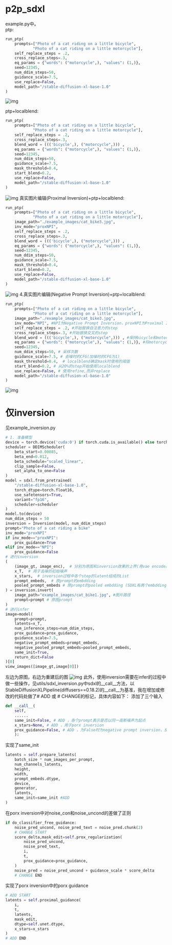 # p2p_sdxl
example.py中。    
ptp:

```python
run_ptp(
    prompts=["Photo of a cat riding on a little bicycle",
            "Photo of a cat riding on a little motorcycle"],
    self_replace_steps = .2,
    cross_replace_steps=.3,
    eq_params = {"words": ("motorcycle",), "values": (1,)},
    seed=12345,
    num_ddim_steps=50,
    guidance_scale=7.5,
    use_replace=False,
    model_path="/stable-diffusion-xl-base-1.0"
)
```

![img](markdown/img_2023-08-13_10-56-31.jpg)

ptp+localblend:

```python
run_ptp(
    prompts=["Photo of a cat riding on a little bicycle",
            "Photo of a cat riding on a little motorcycle"],
    self_replace_steps = .2,
    cross_replace_steps=.3,
    blend_word = ((('bicycle',), ("motorcycle",))) ,
    eq_params = {"words": ("motorcycle",), "values": (1,)},
    seed=12345,
    num_ddim_steps=50,
    guidance_scale=7.5,
    mask_threshold=0.4,
    start_blend=0.2,
    use_replace=False,
    model_path="/stable-diffusion-xl-base-1.0"
)
```
![img](markdown/img_2023-08-13_10-56-53.jpg)
真实图片编辑(Proximal Inversion)+ptp+localblend:
```python
run_ptp(
    prompts=["Photo of a cat riding on a little bicycle",
            "Photo of a cat riding on a little motorcycle"],
    image_path="./example_images/cat_bike3.jpg",
    inv_mode="proxNPI",
    self_replace_steps = .2,
    cross_replace_steps=.3,
    blend_word = ((('bicycle',), ("motorcycle",))) ,
    eq_params = {"words": ("motorcycle",), "values": (1,)},
    seed=12345,
    num_ddim_steps=50,
    guidance_scale=7.5,
    mask_threshold=0.4,
    start_blend=0.2,
    use_replace=False,
    model_path="/stable-diffusion-xl-base-1.0"
)
```
![img](markdown/img_2023-08-13_10-57-22.jpg)
4.真实图片编辑(Negative Prompt Inversion)+ptp+localblend:
```python
run_ptp(
    prompts=["Photo of a cat riding on a little bicycle",
            "Photo of a cat riding on a little motorcycle"],
    image_path="./example_images/cat_bike3.jpg",
    inv_mode="NPI", #NPI为Negative Prompt Inversion，proxNPI为Proximal Inversion
    self_replace_steps = .2, #开始替换自注意力的step
    cross_replace_steps=.3, #开始替换交叉的step
    blend_word = ((('bicycle',), ("motorcycle",))) , #保持bicycle和motorcycle并集以外的部分不被编辑
    eq_params = {"words": ("motorcycle",), "values": (1,)}, #将motorcycle对应的cross atten map*1
    seed=12345,
    num_ddim_steps=50, # 采样次数
    guidance_scale=7.5, # 去噪时的CFG(加噪时的CFG为1)
    mask_threshold=0.4,  # localblend确定mask时使用的阈值
    start_blend=0.2, # 从20%的step开始使用localblend
    use_replace=False, # 使用refine,而非replace
    model_path="/stable-diffusion-xl-base-1.0"
)
```
![img](markdown/img_2023-08-13_10-57-50.jpg)

# 仅inversion
见example_inversion.py
```python
# 1. 准备模型
device = torch.device('cuda:0') if torch.cuda.is_available() else torch.device('cpu')
scheduler = DDIMScheduler(
    beta_start=0.00085,
    beta_end=0.012,
    beta_schedule="scaled_linear",
    clip_sample=False, 
    set_alpha_to_one=False
)
model = sdxl.from_pretrained(
    "/stable-diffusion-xl-base-1.0", 
    torch_dtype=torch.float16,
    use_safetensors=True, 
    variant="fp16", 
    scheduler=scheduler
)
model.to(device)
num_ddim_steps = 50
inversion = Inversion(model, num_ddim_steps)
prompt="Photo of a cat riding a bike"
inv_mode="proxNPI"
if inv_mode=="proxNPI":
    prox_guidance=True
elif inv_mode=="NPI":
    prox_guidance=False
# 进行inversion
(
    (image_gt, image_enc),  # 分别为原图和inversion效果的上界(用vae encode后立刻decode出来)
    x_T,  # 用于去噪的初始噪声
    x_stars,  # inversion过程中各个step的latent组成的List
    prompt_embeds,  # 原prompt的embdding
    pooled_prompt_embeds # 原prompt的pooled embdding (SDXL有两个embdding)
) = inversion.invert(
    image_path="example_images/cat_bike1.jpg", #图片路径
    prompt=prompt # 原图prompt
)
# 进行infer
image=model(
    prompt=prompt,
    latents=x_T,
    num_inference_steps=num_ddim_steps,
    prox_guidance=prox_guidance, 
    guidance_scale=7.5,
    negative_prompt_embeds=prompt_embeds,
    negative_pooled_prompt_embeds=pooled_prompt_embeds,
    same_init=True,
    return_dict=False
)[0]
view_images([image_gt,image[0]])
```
左边为原图，右边为重建后的图
![img](markdown/img_2023-08-22_15-17-44.jpg)
此外，使用inversion需要在infer的过程中做一些操作，见utils/sdxl_inversion.py中sdxl的__call__方法，以StableDiffusionXLPipeline(diffusers==0.18.2)的__call__为基准，我在增加或修改的代码处做了# ADD 或 # CHANGE的标记，具体内容如下：
添加了三个输入
```python
def __call__(
    self,
    ......
    same_init=False, # ADD ，各个prompt表示是否以同一高斯噪声为起点
    x_stars=None, # ADD ，用于porx inversion
    prox_guidance=False, # ADD ，为False时为negative prompt inversion，反之为porx inversion
    ):
```
实现了same_init
```python
latents = self.prepare_latents(
    batch_size * num_images_per_prompt,
    num_channels_latents,
    height,
    width,
    prompt_embeds.dtype,
    device,
    generator,
    latents,
    same_init=same_init #ADD
)
```
在porx inversion中对noise_con和noise_uncond的差做了正则
```python
if do_classifier_free_guidance:
    noise_pred_uncond, noise_pred_text = noise_pred.chunk(2)
    # CHANGE START
    score_delta,mask_edit=self.prox_regularization(
        noise_pred_uncond,
        noise_pred_text,
        i,
        t,
        prox_guidance=prox_guidance,
    )
    noise_pred = noise_pred_uncond + guidance_scale * score_delta
    # CHANGE END
```
实现了porx inversion中的porx guidance
```python
# ADD START
latents = self.proximal_guidance(
    i,
    t,
    latents,
    mask_edit,
    dtype=self.unet.dtype,
    x_stars=x_stars
)
# ADD END
```